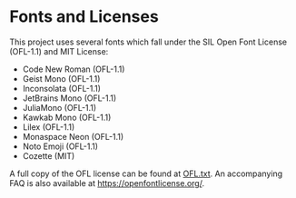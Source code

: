 # Fonts and Licenses

This project uses several fonts which fall under the SIL Open Font License (OFL-1.1) and MIT License:

- Code New Roman (OFL-1.1)
- Geist Mono (OFL-1.1)
- Inconsolata (OFL-1.1)
- JetBrains Mono (OFL-1.1)
- JuliaMono (OFL-1.1)
- Kawkab Mono (OFL-1.1)
- Lilex (OFL-1.1)
- Monaspace Neon (OFL-1.1)
- Noto Emoji (OFL-1.1)
- Cozette (MIT)

A full copy of the OFL license can be found at [OFL.txt](./OFL.txt).
An accompanying FAQ is also available at <https://openfontlicense.org/>.
